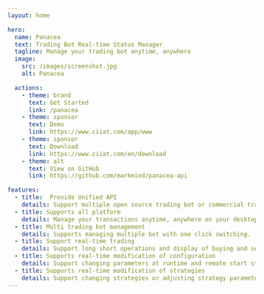 ```yaml
---
layout: home

hero:
  name: Panacea
  text: Trading Bot Real-time Status Manager
  tagline: Manage your trading bot anytime, anywhere
  image:
    src: /images/screenshot.jpg
    alt: Panacea        

  actions:
    - theme: brand
      text: Get Started
      link: /panacea
    - theme: sponsor
      text: Demo
      link: https://www.ciiat.com/app/www
    - theme: sponsor
      text: Download
      link: https://www.ciiat.com/en/download
    - theme: alt
      text: View on GitHub
      link: https://github.com/markmind/panacea-api

features:
  - title:  Provide Unified API
    details: Support multiple open source trading bot or commercial trading bots.
  - title: Supports all platform
    details: Manage your transactions anytime, anywhere on your desktop or mobile device.
  - title: Multi trading bot management
    details: Supports managing multiple bot with one click switching.
  - title: Support real-time trading
    details: Support long short operations and display of buying and selling points。
  - title: Supports real-time modification of configuration
    details: Support changing parameters at runtime and remote start stop to apply parameters
  - title: Supports real-time modification of strategies
    details: Support changing strategies or adjusting strategy parameters at runtime, and support remote  start stop to use new strategy.
---
```

